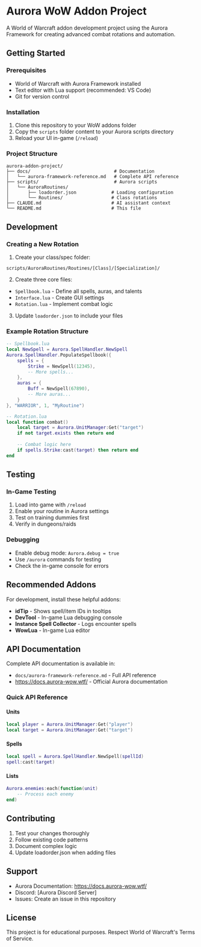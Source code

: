 # Aurora WoW Addon Project

A World of Warcraft addon development project using the Aurora Framework for creating advanced combat rotations and automation.

## Getting Started

### Prerequisites
- World of Warcraft with Aurora Framework installed
- Text editor with Lua support (recommended: VS Code)
- Git for version control

### Installation
1. Clone this repository to your WoW addons folder
2. Copy the `scripts` folder content to your Aurora scripts directory
3. Reload your UI in-game (`/reload`)

### Project Structure
```
aurora-addon-project/
├── docs/                               # Documentation
│   └── aurora-framework-reference.md   # Complete API reference
├── scripts/                            # Aurora scripts
│   └── AuroraRoutines/
│       ├── loadorder.json             # Loading configuration
│       └── Routines/                  # Class rotations
├── CLAUDE.md                          # AI assistant context
└── README.md                          # This file
```

## Development

### Creating a New Rotation

1. Create your class/spec folder:
```
scripts/AuroraRoutines/Routines/[Class]/[Specialization]/
```

2. Create three core files:
- `Spellbook.lua` - Define all spells, auras, and talents
- `Interface.lua` - Create GUI settings
- `Rotation.lua` - Implement combat logic

3. Update `loadorder.json` to include your files

### Example Rotation Structure

```lua
-- Spellbook.lua
local NewSpell = Aurora.SpellHandler.NewSpell
Aurora.SpellHandler.PopulateSpellbook({
    spells = {
        Strike = NewSpell(12345),
        -- More spells...
    },
    auras = {
        Buff = NewSpell(67890),
        -- More auras...
    }
}, "WARRIOR", 1, "MyRoutine")

-- Rotation.lua
local function combat()
    local target = Aurora.UnitManager:Get("target")
    if not target.exists then return end
    
    -- Combat logic here
    if spells.Strike:cast(target) then return end
end
```

## Testing

### In-Game Testing
1. Load into game with `/reload`
2. Enable your routine in Aurora settings
3. Test on training dummies first
4. Verify in dungeons/raids

### Debugging
- Enable debug mode: `Aurora.debug = true`
- Use `/aurora` commands for testing
- Check the in-game console for errors

## Recommended Addons

For development, install these helpful addons:
- **idTip** - Shows spell/item IDs in tooltips
- **DevTool** - In-game Lua debugging console
- **Instance Spell Collector** - Logs encounter spells
- **WowLua** - In-game Lua editor

## API Documentation

Complete API documentation is available in:
- `docs/aurora-framework-reference.md` - Full API reference
- https://docs.aurora-wow.wtf/ - Official Aurora documentation

### Quick API Reference

#### Units
```lua
local player = Aurora.UnitManager:Get("player")
local target = Aurora.UnitManager:Get("target")
```

#### Spells
```lua
local spell = Aurora.SpellHandler.NewSpell(spellId)
spell:cast(target)
```

#### Lists
```lua
Aurora.enemies:each(function(unit)
    -- Process each enemy
end)
```

## Contributing

1. Test your changes thoroughly
2. Follow existing code patterns
3. Document complex logic
4. Update loadorder.json when adding files

## Support

- Aurora Documentation: https://docs.aurora-wow.wtf/
- Discord: [Aurora Discord Server]
- Issues: Create an issue in this repository

## License

This project is for educational purposes. Respect World of Warcraft's Terms of Service.